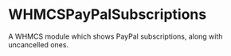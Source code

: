 WHMCSPayPalSubscriptions
========================

A WHMCS module which shows PayPal subscriptions, along with uncancelled ones.

